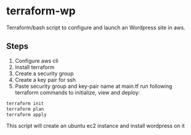 # terraform-wp
Terraform/bash script to configure and launch an Wordpress site in aws.

## Steps
1. Configure aws cli
2. Install terraform
3. Create a security group
4. Create a key pair for ssh
5. Paste security group and key-pair name at main.tf
run following terraform commands to initialize, view and deploy:
```bash
terraform init
terraform plan
terraform apply
```


This script will create an ubuntu ec2 instance and install wordpress on it